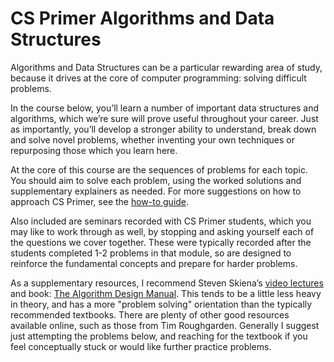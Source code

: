 # CS Primer Algorithms and Data Structures

Algorithms and Data Structures can be a particular rewarding area of study, because it drives at the core of computer programming: solving difficult problems.

In the course below, you’ll learn a number of important data structures and algorithms, which we’re sure will prove useful throughout your career. Just as importantly, you’ll develop a stronger ability to understand, break down and solve novel problems, whether inventing your own techniques or repurposing those which you learn here.

At the core of this course are the sequences of problems for each topic. You should aim to solve each problem, using the worked solutions and supplementary explainers as needed. For more suggestions on how to approach CS Primer, see the [how-to guide](https://csprimer.com/how/).

Also included are seminars recorded with CS Primer students, which you may like to work through as well, by stopping and asking yourself each of the questions we cover together. These were typically recorded after the students completed 1-2 problems in that module, so are designed to reinforce the fundamental concepts and prepare for harder problems.

As a supplementary resources, I recommend Steven Skiena’s [video lectures](https://www.youtube.com/playlist?list=PLOtl7M3yp-DXbHTFe_w9zFPXeau28CDao) and book: [The Algorithm Design Manual](https://www.amazon.com/Algorithm-Design-Manual-Computer-Science-dp-3030542556/dp/3030542556/). This tends to be a little less heavy in theory, and has a more "problem solving" orientation than the typically recommended textbooks. There are plenty of other good resources available online, such as those from Tim Roughgarden. Generally I suggest just attempting the problems below, and reaching for the textbook if you feel conceptually stuck or would like further practice problems.
